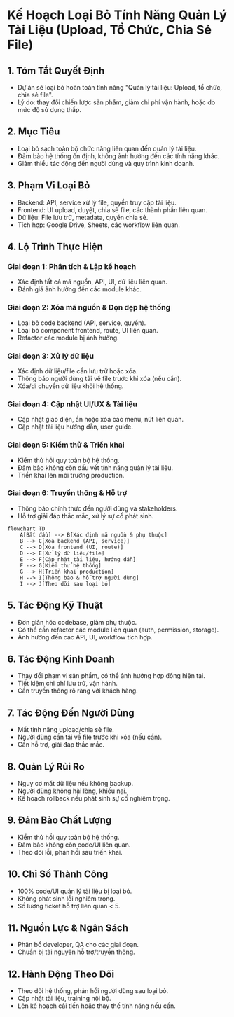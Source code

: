 # Kế Hoạch Loại Bỏ Tính Năng Quản Lý Tài Liệu (Upload, Tổ Chức, Chia Sẻ File)

## 1. Tóm Tắt Quyết Định

- Dự án sẽ loại bỏ hoàn toàn tính năng "Quản lý tài liệu: Upload, tổ chức, chia sẻ file".
- Lý do: thay đổi chiến lược sản phẩm, giảm chi phí vận hành, hoặc do mức độ sử dụng thấp.

## 2. Mục Tiêu

- Loại bỏ sạch toàn bộ chức năng liên quan đến quản lý tài liệu.
- Đảm bảo hệ thống ổn định, không ảnh hưởng đến các tính năng khác.
- Giảm thiểu tác động đến người dùng và quy trình kinh doanh.

## 3. Phạm Vi Loại Bỏ

- Backend: API, service xử lý file, quyền truy cập tài liệu.
- Frontend: UI upload, duyệt, chia sẻ file, các thành phần liên quan.
- Dữ liệu: File lưu trữ, metadata, quyền chia sẻ.
- Tích hợp: Google Drive, Sheets, các workflow liên quan.

## 4. Lộ Trình Thực Hiện

### Giai đoạn 1: Phân tích & Lập kế hoạch

- Xác định tất cả mã nguồn, API, UI, dữ liệu liên quan.
- Đánh giá ảnh hưởng đến các module khác.

### Giai đoạn 2: Xóa mã nguồn & Dọn dẹp hệ thống

- Loại bỏ code backend (API, service, quyền).
- Loại bỏ component frontend, route, UI liên quan.
- Refactor các module bị ảnh hưởng.

### Giai đoạn 3: Xử lý dữ liệu

- Xác định dữ liệu/file cần lưu trữ hoặc xóa.
- Thông báo người dùng tải về file trước khi xóa (nếu cần).
- Xóa/di chuyển dữ liệu khỏi hệ thống.

### Giai đoạn 4: Cập nhật UI/UX & Tài liệu

- Cập nhật giao diện, ẩn hoặc xóa các menu, nút liên quan.
- Cập nhật tài liệu hướng dẫn, user guide.

### Giai đoạn 5: Kiểm thử & Triển khai

- Kiểm thử hồi quy toàn bộ hệ thống.
- Đảm bảo không còn dấu vết tính năng quản lý tài liệu.
- Triển khai lên môi trường production.

### Giai đoạn 6: Truyền thông & Hỗ trợ

- Thông báo chính thức đến người dùng và stakeholders.
- Hỗ trợ giải đáp thắc mắc, xử lý sự cố phát sinh.

```mermaid
flowchart TD
    A[Bắt đầu] --> B[Xác định mã nguồn & phụ thuộc]
    B --> C[Xóa backend (API, service)]
    C --> D[Xóa frontend (UI, route)]
    D --> E[Xử lý dữ liệu/file]
    E --> F[Cập nhật tài liệu, hướng dẫn]
    F --> G[Kiểm thử hệ thống]
    G --> H[Triển khai production]
    H --> I[Thông báo & hỗ trợ người dùng]
    I --> J[Theo dõi sau loại bỏ]
```

## 5. Tác Động Kỹ Thuật

- Đơn giản hóa codebase, giảm phụ thuộc.
- Có thể cần refactor các module liên quan (auth, permission, storage).
- Ảnh hưởng đến các API, UI, workflow tích hợp.

## 6. Tác Động Kinh Doanh

- Thay đổi phạm vi sản phẩm, có thể ảnh hưởng hợp đồng hiện tại.
- Tiết kiệm chi phí lưu trữ, vận hành.
- Cần truyền thông rõ ràng với khách hàng.

## 7. Tác Động Đến Người Dùng

- Mất tính năng upload/chia sẻ file.
- Người dùng cần tải về file trước khi xóa (nếu cần).
- Cần hỗ trợ, giải đáp thắc mắc.

## 8. Quản Lý Rủi Ro

- Nguy cơ mất dữ liệu nếu không backup.
- Người dùng không hài lòng, khiếu nại.
- Kế hoạch rollback nếu phát sinh sự cố nghiêm trọng.

## 9. Đảm Bảo Chất Lượng

- Kiểm thử hồi quy toàn bộ hệ thống.
- Đảm bảo không còn code/UI liên quan.
- Theo dõi lỗi, phản hồi sau triển khai.

## 10. Chỉ Số Thành Công

- 100% code/UI quản lý tài liệu bị loại bỏ.
- Không phát sinh lỗi nghiêm trọng.
- Số lượng ticket hỗ trợ liên quan < 5.

## 11. Nguồn Lực & Ngân Sách

- Phân bổ developer, QA cho các giai đoạn.
- Chuẩn bị tài nguyên hỗ trợ/truyền thông.

## 12. Hành Động Theo Dõi

- Theo dõi hệ thống, phản hồi người dùng sau loại bỏ.
- Cập nhật tài liệu, training nội bộ.
- Lên kế hoạch cải tiến hoặc thay thế tính năng nếu cần.
